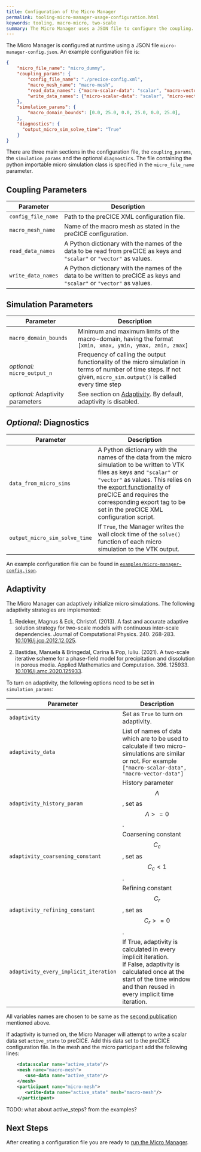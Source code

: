 ```yaml
---
title: Configuration of the Micro Manager
permalink: tooling-micro-manager-usage-configuration.html
keywords: tooling, macro-micro, two-scale
summary: The Micro Manager uses a JSON file to configure the coupling. The coupled data has to be specified in the preCICE configuration file.
---
```


The Micro Manager is configured at runtime using a JSON file `micro-manager-config.json`. An example configuration file is:

```json
{
    "micro_file_name": "micro_dummy",
    "coupling_params": {
        "config_file_name": "./precice-config.xml",
        "macro_mesh_name": "macro-mesh",
        "read_data_names": {"macro-scalar-data": "scalar", "macro-vector-data": "vector"},
        "write_data_names": {"micro-scalar-data": "scalar", "micro-vector-data": "vector"}
    },
    "simulation_params": {
        "macro_domain_bounds": [0.0, 25.0, 0.0, 25.0, 0.0, 25.0],
    },
    "diagnostics": {
      "output_micro_sim_solve_time": "True"
    }
}
```

There are three main sections in the configuration file, the `coupling_params`, the `simulation_params` and the optional `diagnostics`.
The file containing the python importable micro simulation class is specified in the `micro_file_name` parameter.

## Coupling Parameters

Parameter | Description
--- | ---
`config_file_name` |  Path to the preCICE XML configuration file.
`macro_mesh_name` |  Name of the macro mesh as stated in the preCICE configuration.
`read_data_names` |  A Python dictionary with the names of the data to be read from preCICE as keys and `"scalar"` or `"vector"`  as values.
`write_data_names` |  A Python dictionary with the names of the data to be written to preCICE as keys and `"scalar"` or `"vector"`  as values.

## Simulation Parameters

Parameter | Description
--- | ---
`macro_domain_bounds`| Minimum and maximum limits of the macro-domain, having the format `[xmin, xmax, ymin, ymax, zmin, zmax]`
*optional:* `micro_output_n`|  Frequency of calling the output functionality of the micro simulation in terms of number of time steps. If not given, `micro_sim.output()` is called every time step
*optional:* Adaptivity parameters | See section on [Adaptivity](#adaptivity). By default, adaptivity is disabled.

## *Optional*: Diagnostics

Parameter | Description
--- | ---
`data_from_micro_sims` | A Python dictionary with the names of the data from the micro simulation to be written to VTK files as keys and `"scalar"` or `"vector"` as values. This relies on the [export functionality](configuration-export.html#enabling-exporters) of preCICE and requires the corresponding export tag to be set in the preCICE XML configuration script.
`output_micro_sim_solve_time` | If `True`, the Manager writes the wall clock time of the `solve()` function of each micro simulation to the VTK output.

An example configuration file can be found in [`examples/micro-manager-config.json`](https://github.com/precice/micro-manager/tree/main/examples/micro-manager-config.json).

## Adaptivity

The Micro Manager can adaptively initialize micro simulations. The following adaptivity strategies are implemented:

1. Redeker, Magnus & Eck, Christof. (2013). A fast and accurate adaptive solution strategy for two-scale models with continuous inter-scale dependencies. Journal of Computational Physics. 240. 268-283. [10.1016/j.jcp.2012.12.025](https://doi.org/10.1016/j.jcp.2012.12.025).

2. Bastidas, Manuela & Bringedal, Carina & Pop, Iuliu. (2021). A two-scale iterative scheme for a phase-field model for precipitation and dissolution in porous media. Applied Mathematics and Computation. 396. 125933. [10.1016/j.amc.2020.125933](https://doi.org/10.1016/j.amc.2020.125933).

To turn on adaptivity, the following options need to be set in `simulation_params`:

Parameter | Description
--- | ---
`adaptivity` | Set as `True` to turn on adaptivity.
`adaptivity_data` | List of names of data which are to be used to calculate if two micro-simulations are similar or not. For example `["macro-scalar-data", "macro-vector-data"]`
`adaptivity_history_param` | History parameter $$ \Lambda $$, set as $$ \Lambda >= 0 $$.
`adaptivity_coarsening_constant` | Coarsening constant $$ C_c $$, set as $$ C_c < 1 $$.
`adaptivity_refining_constant` | Refining constant $$ C_r $$, set as $$ C_r >= 0 $$.
`adaptivity_every_implicit_iteration` | If True, adaptivity is calculated in every implicit iteration. <br> If False, adaptivity is calculated once at the start of the time window and then reused in every implicit time iteration.

All variables names are chosen to be same as the [second publication](https://doi.org/10.1016/j.amc.2020.125933) mentioned above.

If adaptivity is turned on, the Micro Manager will attempt to write a scalar data set `active_state` to preCICE. Add this data set to the preCICE configuration file. In the mesh and the micro participant add the following lines:

```xml
    <data:scalar name="active_state"/>
    <mesh name="macro-mesh">
       <use-data name="active_state"/>
    </mesh>
    <participant name="micro-mesh">
       <write-data name="active_state" mesh="macro-mesh"/>
    </participant>
```

TODO: what about active_steps? from the examples?

## Next Steps

After creating a configuration file you are ready to [run the Micro Manager](tooling-micro-manager-usage-running.html).
